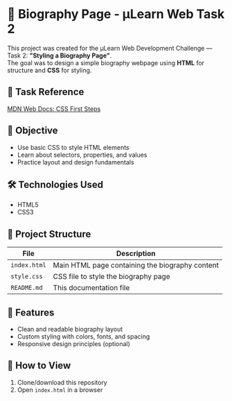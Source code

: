 # 👤 Biography Page - µLearn Web Task 2

This project was created for the µLearn Web Development Challenge — Task 2: **"Styling a Biography Page"**.  
The goal was to design a simple biography webpage using **HTML** for structure and **CSS** for styling.

## 🔗 Task Reference
[MDN Web Docs: CSS First Steps](https://developer.mozilla.org/en-US/docs/Learn/CSS/First_steps)

## 📘 Objective
- Use basic CSS to style HTML elements
- Learn about selectors, properties, and values
- Practice layout and design fundamentals

## 🛠️ Technologies Used
- HTML5
- CSS3

## 📁 Project Structure

| File | Description |
|------|-------------|
| `index.html` | Main HTML page containing the biography content |
| `style.css`   | CSS file to style the biography page |
| `README.md`   | This documentation file |

## 🎨 Features
- Clean and readable biography layout
- Custom styling with colors, fonts, and spacing
- Responsive design principles (optional)

## 🚀 How to View
1. Clone/download this repository
2. Open `index.html` in a browser
